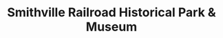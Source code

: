 ---
layout: repo
title: "Smithville Railroad Historical Park & Museum"
id: 17399
permalink: repos/17399/
---